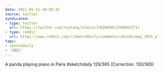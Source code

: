 ```yaml
---
date: 2021-05-11 10:50:33
source: twitter
syndicated:
- type: twitter
  url: https://twitter.com/roytang/status/1392069613786042371/
- type: reddit
  url: https://www.reddit.com/r/SketchDaily/comments/n8zx8s/may_10th_pleasantly_plump_panda_plans_possible/gxprb4p/
tags:
- sketchdaily
- '2021'
---
```


A panda playing piano in Paris #sketchdaily 129/365 (Correction: 130/365)